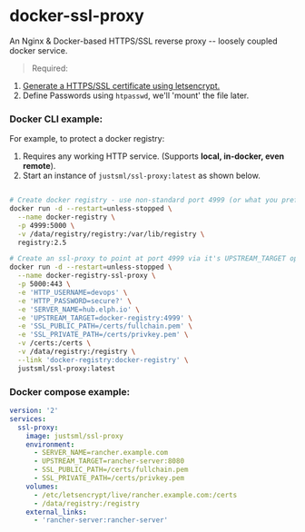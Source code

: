 # docker-ssl-proxy

An Nginx & Docker-based HTTPS/SSL reverse proxy -- loosely coupled docker service.

> Required:
1. [Generate a HTTPS/SSL certificate using letsencrypt.](https://gist.github.com/justsml/63d2884e1cd88d6785999a2eb09cf48e)
2. Define Passwords using `htpasswd`, we'll 'mount' the file later.


### Docker CLI example:

For example, to protect a docker registry:

1. Requires any working HTTP service. (Supports **local, in-docker, even remote**).
1. Start an instance of `justsml/ssl-proxy:latest` as shown below.

```sh

# Create docker registry - use non-standard port 4999 (or what you prefer)
docker run -d --restart=unless-stopped \
  --name docker-registry \
  -p 4999:5000 \
  -v /data/registry/registry:/var/lib/registry \
  registry:2.5

# Create an ssl-proxy to point at port 4999 via it's UPSTREAM_TARGET option (see below).
docker run -d --restart=unless-stopped \
  --name docker-registry-ssl-proxy \
  -p 5000:443 \
  -e 'HTTP_USERNAME=devops' \
  -e 'HTTP_PASSWORD=secure?' \
  -e 'SERVER_NAME=hub.elph.io' \
  -e 'UPSTREAM_TARGET=docker-registry:4999' \
  -e 'SSL_PUBLIC_PATH=/certs/fullchain.pem' \
  -e 'SSL_PRIVATE_PATH=/certs/privkey.pem' \
  -v /certs:/certs \
  -v /data/registry:/registry \
  --link 'docker-registry:docker-registry' \
  justsml/ssl-proxy:latest

```



### Docker compose example:

```yaml
version: '2'
services:
  ssl-proxy:
    image: justsml/ssl-proxy
    environment:
      - SERVER_NAME=rancher.example.com
      - UPSTREAM_TARGET=rancher-server:8080
      - SSL_PUBLIC_PATH=/certs/fullchain.pem
      - SSL_PRIVATE_PATH=/certs/privkey.pem
    volumes:
      - /etc/letsencrypt/live/rancher.example.com:/certs
      - /data/registry:/registry
    external_links:
      - 'rancher-server:rancher-server'

```


